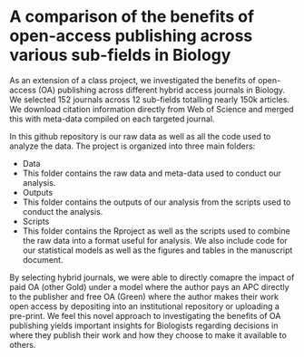 # A comparison of the benefits of open-access publishing across various sub-fields in Biology

As an extension of a class project, we investigated the benefits of open-access (OA) publishing across different hybrid access journals in Biology. We selected 152 journals across 12 sub-fields totalling nearly 150k articles. We download citation information directly from Web of Science and merged this with meta-data compiled on each targeted journal.

In this github repository is our raw data as well as all the code used to analyze the data. The project is organized into three main folders:

- Data
 - This folder contains the raw data and meta-data used to conduct our analysis. 
- Outputs
 - This folder contains the outputs of our analysis from the scripts used to conduct the analysis.
- Scripts
 - This folder contains the Rproject as well as the scripts used to combine the raw data into a format useful for analysis. We also include code for our statistical models as well as the figures and tables in the manuscript document.

By selecting hybrid journals, we were able to directly comapre the impact of paid OA (other Gold) under a model where the author pays an APC directly to the publisher and free OA (Green) where the author makes their work open access by depositing into an institutional repository or uploading a pre-print. We feel this novel approach to investigating the benefits of OA publishing yields important insights for Biologists regarding decisions in where they publish their work and how they choose to make it available to others.


